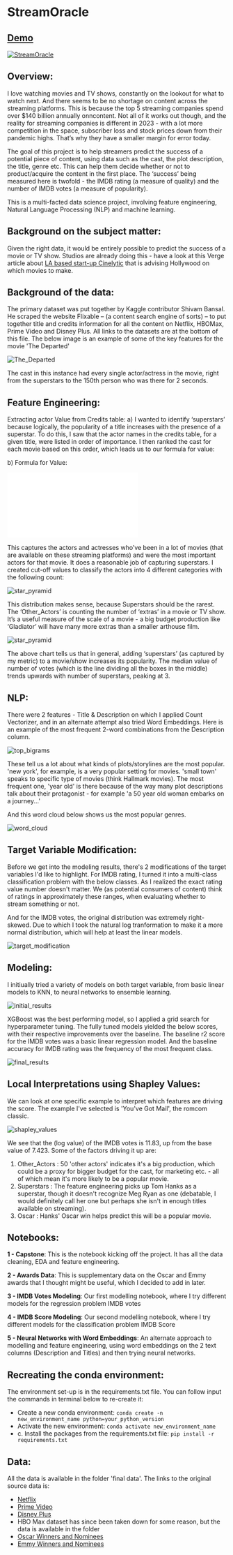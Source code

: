 # StreamOracle

## [Demo](https://arjunlokur-capstone-streamlit-app-u5vk3q.streamlit.app/)


[![StreamOracle](streamlit_visuals_needed/StreamOracle_logo.png)](https://arjunlokur-capstone-streamlit-app-u5vk3q.streamlit.app/)


## Overview:

I love watching movies and TV shows, constantly on the lookout for what to watch next. And there seems to be no shortage on content across the streaming platforms. This is because the top 5 streaming companies spend over $140 billion annually onncontent. Not all of it works out though, and the reality for streaming companies is different in 2023 - with a lot more competition in the space, subscriber loss and stock prices down from their pandemic highs. That’s why they have a smaller margin for error today.

The goal of this project is to help streamers predict the success of a potential piece of content, using data such as the cast, the plot description, the title, genre etc. This can help them decide whether or not to product/acquire the content in the first place. The ‘success’ being measured here is twofold - the IMDB rating (a measure of quality) and the number of IMDB votes (a measure of popularity).

This is a multi-facted data science project, involving feature engineering, Natural Language Processing (NLP) and machine learning.

## Background on the subject matter:
Given the right data, it would be entirely possible to predict the success of a movie or TV show. Studios are already doing this - have a look at this Verge article about [LA based start-up Cinelytic](https://www.theverge.com/2019/5/28/18637135/hollywood-ai-film-decision-script-analysis-data-machine-learning) that is advising Hollywood on which movies to make.

## Background of the data:

The primary dataset was put together by Kaggle contributor Shivam Bansal. He scraped the website Flixable – (a content search engine of sorts) – to put together title and credits information for all the content on Netflix, HBOMax, Prime Video and Disney Plus. All links to the datasets are at the bottom of this file. The below image is an example of some of the key features for the movie 'The Departed'


![The_Departed](streamlit_visuals_needed/The_Departed_slide.png)


The cast in this instance had every single actor/actress in the movie, right from the superstars to the 150th person who was there for 2 seconds.

## Feature Engineering:

Extracting actor Value from Credits table: 
a)	I wanted to identify ‘superstars’ because logically, the popularity of a title increases with the presence of a superstar. To do this, I saw that the actor names in the credits table, for a given title, were listed in order of importance. I then ranked the cast for each movie based on this order, which leads us to our formula for value:

b)	Formula for Value: 

![formula](streamlit_visuals_needed/formula.pdf)


This captures the actors and actresses who’ve been in a lot of movies (that are available on these streaming platforms) and were the most important actors for that movie. It does a reasonable job of capturing superstars. I created cut-off values to classify the actors into 4 different categories with the following count:

![star_pyramid](streamlit_visuals_needed/star_pyramid.png)


This distribution makes sense, because Superstars should be the rarest. The ‘Other_Actors’ is counting the number of ‘extras’ in a movie or TV show.  It’s a useful measure of the scale of a movie - a big budget production like ‘Gladiator’ will have many more extras than a smaller arthouse film.  

![star_pyramid](streamlit_visuals_needed/popularity_increase_stars.png)


The above chart tells us that in general, adding ‘superstars’ (as captured by my metric) to a movie/show increases its popularity. The median value of number of votes (which is the line dividing all the boxes in the middle) trends upwards with number of superstars, peaking at 3.


## NLP:

There were 2 features - Title & Description on which I applied Count Vectorizer, and in an alternate attempt also tried Word Embeddings. Here is an example of the most frequent 2-word combinations from the Description column.

![top_bigrams](streamlit_visuals_needed/top_bigrams_description.png)

These tell us a lot about what kinds of plots/storylines are the most popular. 'new york', for example, is a very popular setting for movies. 'small town' speaks to specific type of movies (think Hallmark movies). The most frequent one, 'year old' is there because of the way many plot descriptions talk about their protagonist - for example 'a 50 year old woman embarks on a journey...'

And this word cloud below shows us the most popular genres.

![word_cloud](word_cloud.png)

## Target Variable Modification:

Before we get into the modeling results, there's 2 modifications of the target variables I'd like to highlight. For IMDB rating, I turned it into a multi-class classification problem with the below classes. As I realized the exact rating value number doesn't matter. We (as potential consumers of content) think of ratings in approximately these ranges, when evaluating whether to stream something or not.

And for the IMDB votes, the original distribution was extremely right-skewed. Due to which I took the natural log tranformation to make it a more normal distribution, which will help at least the linear models.

![target_modification](target_modification.png)

## Modeling:

I initiually tried a variety of models on both target variable, from basic linear models to KNN, to neural networks to ensemble learning.

![initial_results](initial_results.png)

XGBoost was the best performing model, so I applied a grid search for hyperparameter tuning. The fully tuned models yielded the below scores, with their respective improvements over the baseline. The baseline r2 score for the IMDB votes was a basic linear regression model. And the baseline accuracy for IMDB rating was the frequency of the most frequent class.

![final_results](final_results_xgb.png)


## Local Interpretations using Shapley Values:

We can look at one specific example to interpret which features are driving the score. The example I've selected is 'You've Got Mail', the romcom classic. 

![shapley_values](Shapley_values_YGM.png)

We see that the (log value) of the IMDB votes is 11.83, up from the base value of 7.423. Some of the factors driving it up are:

1. Other_Actors : 50 'other actors' indicates it's a big production, which could be a proxy for bigger budget for the cast, for marketing etc. - all of which mean it's more likely to be a popular movie.
2. Superstars : The feature engineering picks up Tom Hanks as a superstar, though it doesn't recognize Meg Ryan as one (debatable, I would definitely call her one but perhaps she isn't in enough titles available on streaming).
3. Oscar : Hanks' Oscar win helps predict this will be a popular movie.


## Notebooks:

**1 - Capstone**:
This is the notebook kicking off the project. It has all the data cleaning, EDA and feature engineering.

**2 - Awards Data**:
This is supplementary data on the Oscar and Emmy awards that I thought might be useful, which I decided to add in later.

**3 - IMDB Votes Modeling**:
Our first modelling notebook, where I try different models for the regression problem IMDB votes

**4 - IMDB Score Modeling**:
Our second modelling notebook, where I try different models for the classification problem IMDB Score

**5 - Neural Networks with Word Embeddings**:
An alternate approach to modelling and feature engineering, using word embeddings on the 2 text columns (Description and Titles) and then trying neural networks.


## Recreating the conda environment:
The environment set-up is in the requirements.txt file. You can follow input the commands in terminal below to re-create it:
- Create a new conda environment: `conda create -n new_environment_name python=your_python_version`
- Activate the new environment: `conda activate new_environment_name`
- c. Install the packages from the requirements.txt file: `pip install -r requirements.txt`

## Data:
All the data is available in the folder 'final data'. The links to the original source data is:
- [Netflix](https://www.kaggle.com/datasets/shivamb/netflix-shows)
- [Prime Video](https://www.kaggle.com/datasets/shivamb/amazon-prime-movies-and-tv-shows)
- [Disney Plus](https://www.kaggle.com/datasets/shivamb/disney-movies-and-tv-shows)
- HBO Max dataset has since been taken down for some reason, but the data is available in the folder
- [Oscar Winners and Nominees](https://www.kaggle.com/datasets/unanimad/the-oscar-award)
- [Emmy Winners and Nominees](https://www.kaggle.com/datasets/unanimad/emmy-awards)